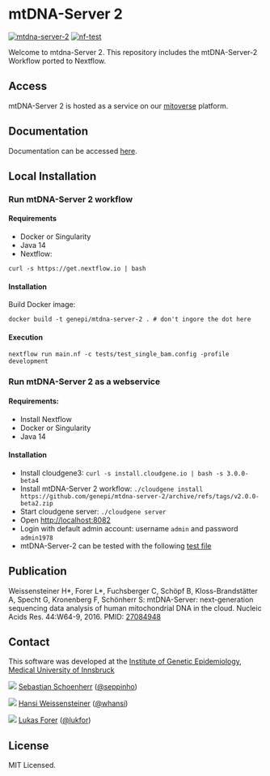 # mtDNA-Server 2

[![mtdna-server-2](https://github.com/genepi/mtdna-server-2/actions/workflows/run-tests.yml/badge.svg)](https://github.com/genepi/mtdna-server-2/actions/workflows/run-tests.yml)
[![nf-test](https://img.shields.io/badge/tested_with-nf--test-337ab7.svg)](https://github.com/askimed/nf-test)

Welcome to mtdna-Server 2. This repository includes the mtDNA-Server-2 Workflow ported to Nextflow.

## Access

mtDNA-Server 2 is hosted as a service on our [mitoverse](https://mitoverse.i-med.ac.at/) platform.

## Documentation

Documentation can be accessed [here](https://mitoverse.readthedocs.io/mtdna-server/mtdna-server/).

## Local Installation

### Run mtDNA-Server 2 workflow

#### Requirements

- Docker or Singularity
- Java 14
- Nextflow:

```
curl -s https://get.nextflow.io | bash
```

#### Installation

Build Docker image:

```
docker build -t genepi/mtdna-server-2 . # don't ingore the dot here
```

#### Execution

```
nextflow run main.nf -c tests/test_single_bam.config -profile development
```

### Run mtDNA-Server 2 as a webservice

#### Requirements:

- Install Nextflow
- Docker or Singularity
- Java 14

#### Installation

- Install cloudgene3: `curl -s install.cloudgene.io | bash -s 3.0.0-beta4`
- Install mtDNA-Server 2 workflow: `./cloudgene install https://github.com/genepi/mtdna-server-2/archive/refs/tags/v2.0.0-beta2.zip`
- Start cloudgene server: `./cloudgene server`
- Open [http://localhost:8082](http://localhost:8082)
- Login with default admin account: username `admin` and password `admin1978`
- mtDNA-Server-2 can be tested with the following [test file](https://github.com/genepi/mtdna-server-2/raw/main/tests/data/bam/HG00096.mapped.ILLUMINA.bwa.GBR.low_coverage.20101123.bam)

## Publication

Weissensteiner H*, Forer L*, Fuchsberger C, Schöpf B, Kloss-Brandstätter A, Specht G, Kronenberg F, Schönherr S: mtDNA-Server: next-generation sequencing data analysis of human mitochondrial DNA in the cloud. Nucleic Acids Res. 44:W64-9, 2016. PMID: [27084948](https://www.ncbi.nlm.nih.gov/pmc/articles/PMC4987870/)

## Contact

This software was developed at the [Institute of Genetic Epidemiology](https://genepi.i-med.ac.at/), [Medical University of Innsbruck](https://i-med.ac.at/)

![](https://avatars2.githubusercontent.com/u/1942824?s=30) [Sebastian Schoenherr](mailto:sebastian.schoenherr@i-med.ac.at) ([@seppinho](https://twitter.com/seppinho))

![](https://avatars2.githubusercontent.com/u/1931865?s=30) [Hansi Weissensteiner](mailto:hansi.weissensteiner@i-med.ac.at) ([@whansi](https://twitter.com/whansi))

![](https://avatars2.githubusercontent.com/u/210220?s=30) [Lukas Forer](mailto:lukas.forer@i-med.ac.at) ([@lukfor](https://twitter.com/lukfor))

## License

MIT Licensed.
